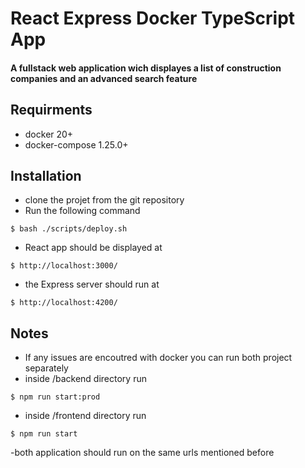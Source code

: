 # React Express Docker TypeScript App

#### A fullstack web application wich displayes a list of construction companies and an advanced search feature

## Requirments

- docker 20+
- docker-compose 1.25.0+

## Installation

- clone the projet from the git repository
- Run the following command

```
$ bash ./scripts/deploy.sh
```

- React app should be displayed at

```
$ http://localhost:3000/
```

- the Express server should run at

```
$ http://localhost:4200/
```

## Notes

- If any issues are encoutred with docker you can run both project separately
- inside /backend directory run

```
$ npm run start:prod
```

- inside /frontend directory run

```
$ npm run start
```

-both application should run on the same urls mentioned before
